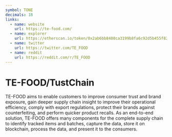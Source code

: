 ```yaml
---
symbol: TONE
decimals: 18
links:
  - name: website
    url: https://te-food.com/
  - name: explorer
    url: https://etherscan.io/token/0x2ab6bb8408ca3199b8fa6c92d5b455f820af03c4
  - name: twitter
    url: https://twitter.com/TE_FOOD
  - name: reddit
    url: https://reddit.com/r/TE_FOOD
---
```


# TE-FOOD/TustChain

TE-FOOD aims to enable customers to improve consumer trust and brand exposure, gain deeper supply chain insight to improve their operational efficiency, comply with export regulations, protect their brands against counterfeiting, and perform quicker product recalls. As an end-to-end solution, TE-FOOD offers many components for the complete supply chain to identify tracked items and batches, capture the data, store it on blockchain, process the data, and present it to the consumers.
